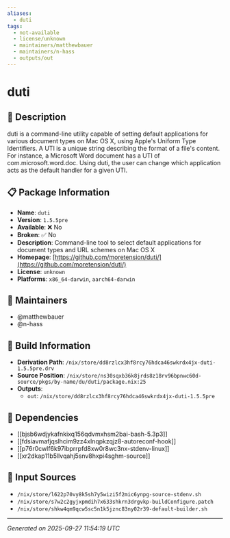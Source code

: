 ```yaml
---
aliases:
  - duti
tags:
  - not-available
  - license/unknown
  - maintainers/matthewbauer
  - maintainers/n-hass
  - outputs/out
---
```


# duti

## 📝 Description

duti is a command-line utility capable of setting default applications for
various document types on Mac OS X, using Apple's Uniform Type Identifiers. A
UTI is a unique string describing the format of a file's content. For instance,
a Microsoft Word document has a UTI of com.microsoft.word.doc. Using duti, the
user can change which application acts as the default handler for a given UTI.


## 📋 Package Information

- **Name**: `duti`
- **Version**: `1.5.5pre`
- **Available**: ❌ No
- **Broken**: ✅ No
- **Description**: Command-line tool to select default applications for document types and URL schemes on Mac OS X
- **Homepage**: [https://github.com/moretension/duti/](https://github.com/moretension/duti/)
- **License**: `unknown`
- **Platforms**: `x86_64-darwin`, `aarch64-darwin`
## 👥 Maintainers

- @matthewbauer
- @n-hass


## 🔧 Build Information

- **Derivation Path**: `/nix/store/dd8rzlcx3hf8rcy76hdca46swkrdx4jx-duti-1.5.5pre.drv`
- **Source Position**: `/nix/store/ns30sqxb36k8jrds8z18rv96bpnwc60d-source/pkgs/by-name/du/duti/package.nix:25`
- **Outputs**:
  - `out`:  `/nix/store/dd8rzlcx3hf8rcy76hdca46swkrdx4jx-duti-1.5.5pre`

## 🔗 Dependencies

- [[bjsb6wdjykafnkixq156qdvmxhsm2bai-bash-5.3p3]]
- [[fdsiavmafjqslhcim9zz4xlnqpkzqjz8-autoreconf-hook]]
- [[p76r0cwlf6k97ibprrpfd8xw0r8wc3nx-stdenv-linux]]
- [[xr2dkap11b5llvqahj5snv8hxpi4sghm-source]]

## 📁 Input Sources

- `/nix/store/l622p70vy8k5sh7y5wizi5f2mic6ynpg-source-stdenv.sh`
- `/nix/store/s7w2c2gyjxpmdih7x633shkrn3drgvkp-buildConfigure.patch`
- `/nix/store/shkw4qm9qcw5sc5n1k5jznc83ny02r39-default-builder.sh`

---
*Generated on 2025-09-27 11:54:19 UTC*
